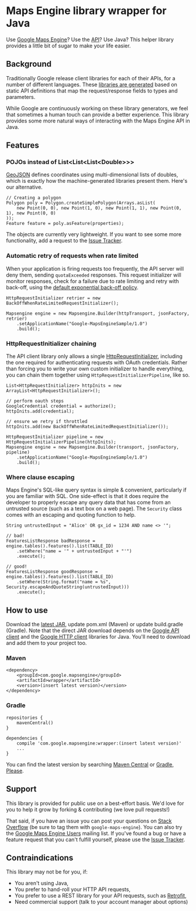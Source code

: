 Maps Engine library wrapper for Java
====================================

Use [Google Maps Engine]?  Use the [API][maps-engine-api]?
Use Java?  This helper library provides a little bit of sugar to make your life easier.

Background
----------
Traditionally Google release client libraries for each of their APIs, for a
number of different languages.  These [libraries are generated][generator] based
on static API definitions that map the request/response fields to types and
parameters.

While Google are continuously working on these library generators, we feel that
sometimes a human touch can provide a better experience.  This library provides
some more natural ways of interacting with the Maps Engine API in Java.

Features
--------

### POJOs instead of List&lt;List&lt;List&lt;Double&gt;&gt;&gt;

[GeoJSON] defines coordinates using multi-dimensional lists of doubles, which is exactly
how the machine-generated libraries present them.  Here's our alternative.

    // Creating a polygon
    Polygon poly = Polygon.createSimplePolygon(Arrays.asList(
        new Point(0, 0), new Point(1, 0), new Point(1, 1), new Point(0, 1), new Point(0, 0)
    ));
    Feature feature = poly.asFeature(properties);

The objects are currently very lightweight.  If you want to see some more functionality,
add a request to the [Issue Tracker].


### Automatic retry of requests when rate limited

When your application is firing requests too frequently, the API server will deny them,
sending `quotaExceeded` responses.  This request initializer will monitor responses,
check for a failure due to rate limiting and retry with back-off, using the [default
exponential back-off policy][backoff-policy].

    HttpRequestInitializer retrier = new BackOffWhenRateLimitedRequestInitializer();

    Mapsengine engine = new Mapsengine.Builder(httpTransport, jsonFactory, retrier)
        .setApplicationName("Google-MapsEngineSample/1.0")
        .build();


### HttpRequestInitializer chaining

The API client library only allows a single [HttpRequestInitializer], including the one
required for authenticating requests with OAuth credentials.  Rather than forcing you to
write your own custom initializer to handle everything, you can chain them together using
`HttpRequestInitializerPipeline`, like so.

    List<HttpRequestInitializer> httpInits = new ArrayList<HttpRequestInitializer>();

    // perform oauth steps
    GoogleCredential credential = authorize();
    httpInits.add(credential);

    // ensure we retry if throttled
    httpInits.add(new BackOffWhenRateLimitedRequestInitializer());
    
    HttpRequestInitializer pipeline = new HttpRequestInitializerPipeline(httpInits);
    Mapsengine engine = new Mapsengine.Builder(transport, jsonFactory, pipeline)
        .setApplicationName("Google-MapsEngineSample/1.0")
        .build();

### Where clause escaping

Maps Engine's SQL-like query syntax is simple & convenient, particularly if you are
familiar with SQL.  One side-effect is that it does require the developer to properly
escape any query data that has come from an untrusted source (such as a text box on
a web page).  The `Security` class comes with an escaping and quoting function to help.

    String untrustedInput = "Alice' OR gx_id = 1234 AND name <> '";

    // bad!
    FeaturesListResponse badResponse = engine.tables().features().list(TABLE_ID)
        .setWhere("name = '" + untrustedInput + "'")
        .execute();

    // good!
    FeaturesListResponse goodResponse = engine.tables().features().list(TABLE_ID)
        .setWhere(String.format("name = %s", Security.escapeAndQuoteString(untrustedInput)))
        .execute();


How to use
----------

Download the [latest JAR], update pom.xml (Maven) or update build.gradle (Gradle).   Note
that the direct JAR download depends on the [Google API client] and the [Google HTTP
client] libraries for Java.  You'll need to download and add them to your project too.

### Maven
    <dependency>
        <groupId>com.google.mapsengine</groupId>
        <artifactId>wrapper</artifactId>
        <version>(insert latest version)</version>
    </dependency>

### Gradle
    repositories {
        mavenCentral()
    }

    dependencies {
        compile 'com.google.mapsengine:wrapper:(insert latest version)'
        ...
    }

You can find the latest version by searching [Maven Central] or [Gradle, Please].

Support
-------
This library is provided for public use on a best-effort basis.  We'd love for you
to help it grow by forking & contributing (we love pull requests!)

That said, if you have an issue you can post your questions on [Stack Overflow]
(be sure to tag them with `google-maps-engine`).  You can also try the [Google
Maps Engine Users] mailing list.  If you've found a bug or have a feature request
that you can't fulfill yourself, please use the [Issue Tracker].

Contraindications
-----------------
This library may not be for you, if:

 * You aren't using Java,
 * You prefer to hand-roll your HTTP API requests,
 * You prefer to use a REST library for your API requests, such as [Retrofit][retrofit],
 * Need commercial support (talk to your account manager about options)


[google maps engine]: http://www.google.com.au/enterprise/mapsearth/products/mapsengine.html
[maps-engine-api]: https://developers.google.com/maps-engine/
[issue tracker]: https://github.com/googlemaps/mapsengine-api-java-client/issues
[generator]: https://code.google.com/p/google-apis-client-generator/
[geojson]: http://geojson.org/
[backoff-policy]: http://javadoc.google-http-java-client.googlecode.com/hg/1.17.0-rc/index.html?com/google/api/client/util/ExponentialBackOff.html
[httprequestinitializer]: http://javadoc.google-http-java-client.googlecode.com/hg/1.17.0-rc/index.html?com/google/api/client/http/HttpRequestInitializer.html
[latest jar]: TODO!
[google api client]: https://code.google.com/p/google-api-java-client/
[google http client]: https://code.google.com/p/google-http-java-client/
[maven central]: http://search.maven.org/
[gradle, please]: http://gradleplease.appspot.com/
[stack overflow]: http://stackoverflow.com/
[google maps engine users]: https://groups.google.com/forum/#!forum/google-maps-engine-users
[retrofit]: http://square.github.io/retrofit/

